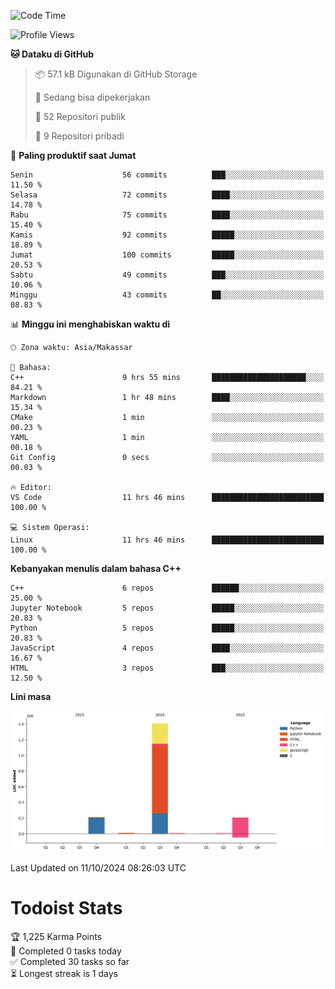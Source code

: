 <!--START_SECTION:waka-->
![Code Time](http://img.shields.io/badge/Code%20Time-62%20hrs%2051%20mins-blue)

![Profile Views](http://img.shields.io/badge/Profil%20dilihat-2-blue)

**🐱 Dataku di GitHub** 

> 📦 57.1 kB Digunakan di GitHub Storage 
 > 
> 💼 Sedang bisa dipekerjakan
 > 
> 📜 52 Repositori publik 
 > 
> 🔑 9 Repositori pribadi 
 > 
📅 **Paling produktif saat Jumat** 

```text
Senin                    56 commits          ███░░░░░░░░░░░░░░░░░░░░░░   11.50 % 
Selasa                   72 commits          ████░░░░░░░░░░░░░░░░░░░░░   14.78 % 
Rabu                     75 commits          ████░░░░░░░░░░░░░░░░░░░░░   15.40 % 
Kamis                    92 commits          █████░░░░░░░░░░░░░░░░░░░░   18.89 % 
Jumat                    100 commits         █████░░░░░░░░░░░░░░░░░░░░   20.53 % 
Sabtu                    49 commits          ███░░░░░░░░░░░░░░░░░░░░░░   10.06 % 
Minggu                   43 commits          ██░░░░░░░░░░░░░░░░░░░░░░░   08.83 % 
```


📊 **Minggu ini menghabiskan waktu di** 

```text
🕑︎ Zona waktu: Asia/Makassar

💬 Bahasa: 
C++                      9 hrs 55 mins       █████████████████████░░░░   84.21 % 
Markdown                 1 hr 48 mins        ████░░░░░░░░░░░░░░░░░░░░░   15.34 % 
CMake                    1 min               ░░░░░░░░░░░░░░░░░░░░░░░░░   00.23 % 
YAML                     1 min               ░░░░░░░░░░░░░░░░░░░░░░░░░   00.18 % 
Git Config               0 secs              ░░░░░░░░░░░░░░░░░░░░░░░░░   00.03 % 

🔥 Editor: 
VS Code                  11 hrs 46 mins      █████████████████████████   100.00 % 

💻 Sistem Operasi: 
Linux                    11 hrs 46 mins      █████████████████████████   100.00 % 
```

**Kebanyakan menulis dalam bahasa C++** 

```text
C++                      6 repos             ██████░░░░░░░░░░░░░░░░░░░   25.00 % 
Jupyter Notebook         5 repos             █████░░░░░░░░░░░░░░░░░░░░   20.83 % 
Python                   5 repos             █████░░░░░░░░░░░░░░░░░░░░   20.83 % 
JavaScript               4 repos             ████░░░░░░░░░░░░░░░░░░░░░   16.67 % 
HTML                     3 repos             ███░░░░░░░░░░░░░░░░░░░░░░   12.50 % 
```



**Lini masa**

![Lines of Code chart](https://raw.githubusercontent.com/yusuf601/yusuf601/main/assets/bar_graph.png)


 Last Updated on 11/10/2024 08:26:03 UTC
<!--END_SECTION:waka-->
# Todoist Stats

<!-- TODO-IST:START -->
🏆  1,225 Karma Points           
🌸  Completed 0 tasks today           
✅  Completed 30 tasks so far           
⏳  Longest streak is 1 days
<!-- TODO-IST:END -->
